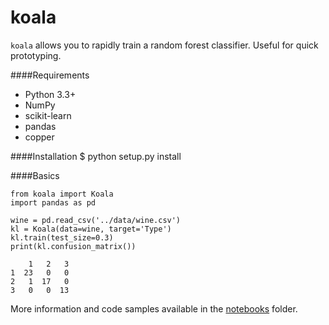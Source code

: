 koala
========

<code>koala</code> allows you to rapidly train a random forest classifier.  Useful for quick prototyping.

####Requirements

- Python 3.3+
- NumPy
- scikit-learn
- pandas
- copper

####Installation
    $ python setup.py install

####Basics

	from koala import Koala
	import pandas as pd
	
	wine = pd.read_csv('../data/wine.csv')
	kl = Koala(data=wine, target='Type')
	kl.train(test_size=0.3)
	print(kl.confusion_matrix())
	
	    1   2   3
	1  23   0   0
	2   1  17   0
	3   0   0  13

More information and code samples available in the [notebooks](https://github.com/colindickson/Koala/tree/master/notebooks) folder.
